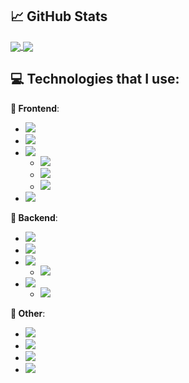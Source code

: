 ## &#x1f4c8; GitHub Stats

<a href="https://github.com/MartinHeinz/MartinHeinz">
  <img align="center" src="https://github-readme-stats.vercel.app/api/top-langs/?username=MatijaNovosel&layout=compact&langs_count=10&exclude_repo=heroesofcrimson" />
</a>
<a href="https://github.com/MartinHeinz/MartinHeinz">
  <img align="center" src="https://github-readme-stats.vercel.app/api?username=MatijaNovosel&show_icons=true&line_height=28&custom_title=Stats" />
</a>

## 💻 Technologies that I use:

**🎨 Frontend**:
- ![](https://img.shields.io/badge/SASS&SCSS-informational?style=flat-square&logo=sass&logoColor=white&color=CC6699)
- ![](https://img.shields.io/badge/Angular-informational?style=flat-square&logo=angular&logoColor=white&color=DD0031)
- ![](https://img.shields.io/badge/VueJS-3&2-informational?style=flat-square&logo=vue.js&logoColor=white&color=2bbc8a)
  - ![](https://img.shields.io/badge/Vuetify-informational?style=flat-square&logo=vuetify&logoColor=white&color=1867c0)
  - ![](https://img.shields.io/badge/Quasar-informational?style=flat-square&logo=quasar&logoColor=white&color=1976d2)
  - ![](https://img.shields.io/badge/Buefy-informational?style=flat-square&logo=buefy&logoColor=white&color=7957D5)
- ![](https://img.shields.io/badge/Electron-informational?style=flat-square&logo=electron&logoColor=white&color=47848F)

**🔧 Backend**:
- ![](https://img.shields.io/badge/Spring-informational?style=flat-square&logo=spring&logoColor=white&color=6DB33F)
- ![](https://img.shields.io/badge/.NETCore-informational?style=flat-square&logo=dot-net&logoColor=white&color=5C2D91)
- ![](https://img.shields.io/badge/PHP-informational?style=flat-square&logo=php&logoColor=white&color=777BB4)
  - ![](https://img.shields.io/badge/CakePHP-informational?style=flat-square&logo=cakephp&logoColor=white&color=D33C43)
- ![](https://img.shields.io/badge/NodeJS-informational?style=flat-square&logo=nodedotjs&logoColor=white&color=339933)
  - ![](https://img.shields.io/badge/NestJS&TypeORM-informational?style=flat-square&logo=nestjs&logoColor=white&color=E0234E)

**🔗 Other**:
- ![](https://img.shields.io/badge/MySQL-informational?style=flat-square&logo=mysql&logoColor=white&color=4479A1)
- ![](https://img.shields.io/badge/TSQL-informational?style=flat-square&logo=microsoft-sql-server&logoColor=white&color=CC2927)
- ![](https://img.shields.io/badge/Firebase&Firestore-informational?style=flat-square&logo=firebase&logoColor=white&color=FFCA28)
- ![](https://img.shields.io/badge/GraphQL-informational?style=flat-square&logo=graphql&logoColor=white&color=E10098)
